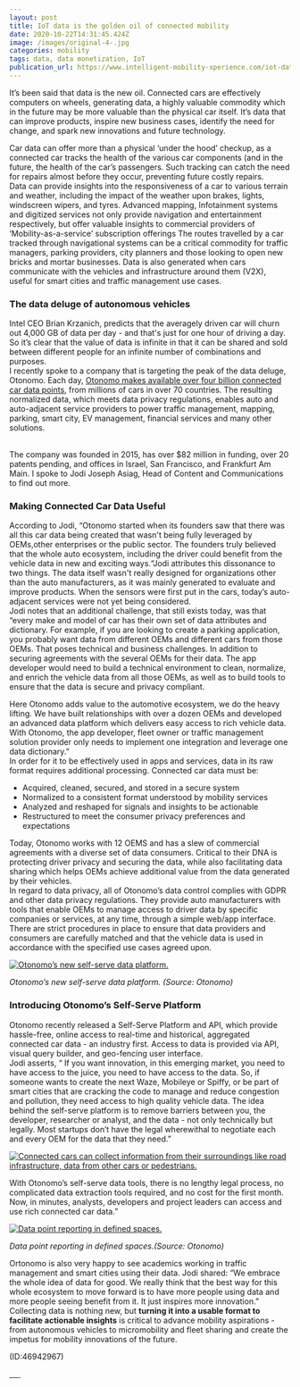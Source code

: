 ```yaml
---
layout: post
title: IoT data is the golden oil of connected mobility
date: 2020-10-22T14:31:45.424Z
image: /images/original-4-.jpg
categories: mobility
tags: data, data monetization, IoT
publication_url: https://www.intelligent-mobility-xperience.com/iot-data-is-the-golden-oil-of-connected-mobility-a-973148/
---
```

It’s been said that data is the new oil. Connected cars are effectively computers on wheels, generating data, a highly valuable commodity which in the future may be more valuable than the physical car itself. It’s data that can improve products, inspire new business cases, identify the need for change, and spark new innovations and future technology.

Car data can offer more than a physical ‘under the hood’ checkup, as a connected car tracks the health of the various car components (and in the future, the health of the car’s passengers. Such tracking can catch the need for repairs almost before they occur, preventing future costly repairs.\
Data can provide insights into the responsiveness of a car to various terrain and weather, including the impact of the weather upon brakes, lights, windscreen wipers, and tyres. Advanced mapping, Infotainment systems and digitized services not only provide navigation and entertainment respectively, but offer valuable insights to commercial providers of ‘Mobility-as-a-service’ subscription offerings The routes travelled by a car tracked through navigational systems can be a critical commodity for traffic managers, parking providers, city planners and those looking to open new bricks and mortar businesses. Data is also generated when cars communicate with the vehicles and infrastructure around them (V2X), useful for smart cities and traffic management use cases.

[](https://www.intelligent-mobility-xperience.com/lidar--future-technology-for-autonomous-vehicles-d-43215/)

### The data deluge of autonomous vehicles

Intel CEO Brian Krzanich, predicts that the averagely driven car will churn out 4,000 GB of data per day - and that's just for one hour of driving a day. So it’s clear that the value of data is infinite in that it can be shared and sold between different people for an infinite number of combinations and purposes.\
I recently spoke to a company that is targeting the peak of the data deluge, Otonomo. Each day, [Otonomo makes available over four billion connected car data points](https://www.intelligent-mobility-xperience.com/cooperation-to-increase-the-use-of-vehicle-data-a-941342/), from millions of cars in over 70 countries. The resulting normalized data, which meets data privacy regulations, enables auto and auto-adjacent service providers to power traffic management, mapping, parking, smart city, EV management, financial services and many other solutions.

\
The company was founded in 2015, has over $82 million in funding, over 20 patents pending, and offices in Israel, San Francisco, and Frankfurt Am Main. I spoke to Jodi Joseph Asiag, Head of Content and Communications to find out more.

[](https://www.intelligent-mobility-xperience.com/privacy-compliant-connected-car-services--new-collaboration-a-937813/)

### Making Connected Car Data Useful

According to Jodi, “Otonomo started when its founders saw that there was all this car data being created that wasn't being fully leveraged by OEMs,other enterprises or the public sector. The founders truly believed that the whole auto ecosystem, including the driver could benefit from the vehicle data in new and exciting ways.“Jodi attributes this dissonance to two things. The data itself wasn't really designed for organizations other than the auto manufacturers, as it was mainly generated to evaluate and improve products. When the sensors were first put in the cars, today’s auto-adjacent services were not yet being considered.\
Jodi notes that an additional challenge, that still exists today, was that “every make and model of car has their own set of data attributes and dictionary. For example, if you are looking to create a parking application, you probably want data from different OEMs and different cars from those OEMs. That poses technical and business challenges. In addition to securing agreements with the several OEMs for their data. The app developer would need to build a technical environment to clean, normalize, and enrich the vehicle data from all those OEMs, as well as to build tools to ensure that the data is secure and privacy compliant.

[](https://www.intelligent-mobility-xperience.com/is-there-too-much-data-going-in-and-out-of-cars-a-926775/)

Here Otonomo adds value to the automotive ecosystem, we do the heavy lifting. We have built relationships with over a dozen OEMs and developed an advanced data platform which delivers easy access to rich vehicle data. With Otonomo, the app developer, fleet owner or traffic management solution provider only needs to implement one integration and leverage one data dictionary.”\
In order for it to be effectively used in apps and services, data in its raw format requires additional processing. Connected car data must be:

* Acquired, cleaned, secured, and stored in a secure system
* Normalized to a consistent format understood by mobility services
* Analyzed and reshaped for signals and insights to be actionable
* Restructured to meet the consumer privacy preferences and expectations

Today, Otonomo works with 12 OEMS and has a slew of commercial agreements with a diverse set of data consumers. Critical to their DNA is protecting driver privacy and securing the data, while also facilitating data sharing which helps OEMs achieve additional value from the data generated by their vehicles.\
In regard to data privacy, all of Otonomo’s data control complies with GDPR and other data privacy regulations. They provide auto manufacturers with tools that enable OEMs to manage access to driver data by specific companies or services, at any time, through a simple web/app interface.\
There are strict procedures in place to ensure that data providers and consumers are carefully matched and that the vehicle data is used in accordance with the specified use cases agreed upon.

[![Otonomo’s new self-serve data platform.](https://cdn1.vogel.de/unsafe/540x0/smart/images.vogel.de/vogelonline/bdb/1759300/1759389/original.jpg "Otonomo’s new self-serve data platform.")](https://cdn1.vogel.de/unsafe/fit-in/1000x0/images.vogel.de/vogelonline/bdb/1759300/1759389/original.jpg)

*Otonomo’s new self-serve data platform. (Source: Otonomo)*

### Introducing Otonomo’s Self-Serve Platform

Otonomo recently released a Self-Serve Platform and API, which provide hassle-free, online access to real-time and historical, aggregated connected car data - an industry first. Access to data is provided via API, visual query builder, and geo-fencing user interface.\
Jodi asserts, “ If you want innovation, in this emerging market, you need to have access to the juice, you need to have access to the data. So, if someone wants to create the next Waze, Mobileye or Spiffy, or be part of smart cities that are cracking the code to manage and reduce congestion and pollution, they need access to high quality vehicle data. The idea behind the self-serve platform is to remove barriers between you, the developer, researcher or analyst, and the data - not only technically but legally. Most startups don’t have the legal wherewithal to negotiate each and every OEM for the data that they need.”

[![Connected cars can collect information from their surroundings like road infrastructure, data from other cars or pedestrians.](https://cdn1.vogel.de/9sfO2QFTqQG2HEzkpW0qDvjKZvI=/320x180/smart/filters:format(jpg):quality(80)/images.vogel.de/vogelonline/bdb/1656900/1656951/original.jpg "Connected cars can collect information from their surroundings like road infrastructure, data from other cars or pedestrians.")](https://www.intelligent-mobility-xperience.com/connected-cars-as-a-data-driven-ecosystem-a-892144/)

With Otonomo’s self-serve data tools, there is no lengthy legal process, no complicated data extraction tools required, and no cost for the first month. Now, in minutes, analysts, developers and project leaders can access and use rich connected car data.”

[![Data point reporting in defined spaces.](https://cdn1.vogel.de/unsafe/540x0/smart/images.vogel.de/vogelonline/bdb/1759300/1759390/original.jpg "Data point reporting in defined spaces.")](https://cdn1.vogel.de/unsafe/fit-in/1000x0/images.vogel.de/vogelonline/bdb/1759300/1759390/original.jpg)

*Data point reporting in defined spaces.(Source: Otonomo)*

Ortonomo is also very happy to see academics working in traffic management and smart cities using their data. Jodi shared: “We embrace the whole idea of data for good. We really think that the best way for this whole ecosystem to move forward is to have more people using data and more people seeing benefit from it. It just inspires more innovation.”\
Collecting data is nothing new, but **turning it into a usable format to facilitate actionable insights** is critical to advance mobility aspirations - from autonomous vehicles to micromobility and fleet sharing and create the impetus for mobility innovations of the future.

(ID:46942967)

[ ](https://www.facebook.com/sharer.php?u=https%3A%2F%2Fwww.intelligent-mobility-xperience.com%2Fiot-data-is-the-golden-oil-of-connected-mobility-a-973148%2F)[ ](https://twitter.com/intent/tweet?url=https%3A%2F%2Fwww.intelligent-mobility-xperience.com%2Fiot-data-is-the-golden-oil-of-connected-mobility-a-973148%2F&text=IoT+data+is+the+golden+oil+of+connected+mobility)[ ](https://www.xing.com/spi/shares/new?url=https%3A%2F%2Fwww.intelligent-mobility-xperience.com%2Fiot-data-is-the-golden-oil-of-connected-mobility-a-973148%2F)[ ](https://www.linkedin.com/shareArticle?mini=true&url=https%3A%2F%2Fwww.intelligent-mobility-xperience.com%2Fiot-data-is-the-golden-oil-of-connected-mobility-a-973148%2F&title=IoT+data+is+the+golden+oil+of+connected+mobility&summary=&source=)[ ](mailto:?subject=Intelligent%20Mobility%20Xperience%20-%20IoT%20data%20is%20the%20golden%20oil%20of%20connected%20mobility&body=IoT%20data%20is%20the%20golden%20oil%20of%20connected%20mobility%0AIt%E2%80%99s%20been%20said%20that%20data%20is%20the%20new%20oil.%20Connected%20cars%20are%20effectively%20computers%20on%20wheels%2C%20generating%20data%2C%20a%20%20highly%20valuable%20commodity%20which%20in%20the%20future%20may%20be%20more%20valuable%20that%20the%20physical%20car%20itself.%20It%E2%80%99s%20data%20that%20can%20improve%20products%2C%20inspire%20new%20business%20cases%2C%20identify%20the%20need%20for%20change%2C%20and%20spark%20new%20innovations%20and%20future%20technology.%0A%0A-------------------------------------------------------------------------------------------%0ARead%20the%20full%20content%20here%3A%20https%3A%2F%2Fwww.intelligent-mobility-xperience.com%2Fiot-data-is-the-golden-oil-of-connected-mobility-a-973148%2F)